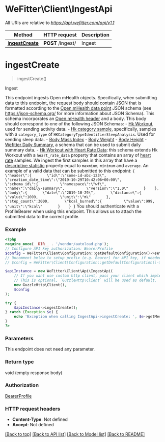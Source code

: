 # WeFitter\Client\IngestApi

All URIs are relative to *https://api.wefitter.com/api/v1.1*

Method | HTTP request | Description
------------- | ------------- | -------------
[**ingestCreate**](IngestApi.md#ingestcreate) | **POST** /ingest/ | Ingest

# **ingestCreate**
> ingestCreate()

Ingest

This endpoint ingests Open mHealth objects. Specifically, when submitting data to this endpoint, the request body should contain JSON that is formatted according to the [Open mHealth data point](https://www.openmhealth.org/documentation/#/schema-docs/schema-library/schemas/omh_data-point)  JSON schema (see https://json-schema.org/ for more information about JSON Schema). This schema incorporates an  [Open mHealth header](https://www.openmhealth.org/documentation/#/schema-docs/schema-library/schemas/omh_header)  and a body. This body should correspond to one of the following JSON Schemas: - [Hk Workout](https://www.openmhealth.org/documentation/#/schema-docs/schema-library/schemas/granola_hk-workout), used for sending activity data. - [Hk category sample](https://www.openmhealth.org/schemas/granola_hk-category-sample/), specifically, samples with a `category_type` of `HKCategoryTypeIdentifierSleepAnalysis`. Used for sending sleep data. - [Body Mass Index](https://www.openmhealth.org/schemas/omh_body-mass-index/) - [Body Weight](https://www.openmhealth.org/schemas/omh_body-weight/) - [Body Height](https://www.openmhealth.org/documentation/#/schema-docs/schema-library/schemas/omh_body-height) - [Wefitter Daily Summary](https://gist.githubusercontent.com/louwers/4e4580f2cebf265c11d7f3638ec95310/raw/202fc8fb9953ea88872bbc11c03ad3d3dbf5c4a6/daily-summary.json), a schema that can be used to submit daily summary data. - [Hk Workout with Heart Rate Data](https://gist.githubusercontent.com/louwers/b30f136bbcab38f17b3e61a80e786f6b/raw/e8d67e2bdd7aa6cb2d6088cc752dab2a20a1376f/hk-workout-with-heart-rate-data-1.0.json): this schema extends Hk Workout with a `heart_rate_data` property that contains an array of [heart rate](https://www.openmhealth.org/documentation/#/schema-docs/schema-library/schemas/omh_heart-rate) samples. We ingest the first samples in this array that have a [descriptive statistic](https://www.openmhealth.org/documentation/#/schema-docs/schema-library/schemas/omh_descriptive-statistic) property equal to `maxmium`, `minimum` and `average`.  An example of a valid data that can be submitted to this endpoint: ``` {    \"header\":{       \"id\":\"some-id-abc-123\",       \"creation_date_time\":\"2019-10-29T10:42:06+00:00\",       \"schema_id\":{          \"namespace\":\"wf\",          \"name\":\"daily-summary\",          \"version\":\"1.0\"       }    },    \"body\":{       \"date\":\"2019-10-29\",       \"distance\":{          \"value\":1000,          \"unit\":\"m\"       },       \"step_count\":3000,       \"kcal_burned\":{          \"value\":999,          \"unit\":\"kcal\"       }    } } ``` You should authenticate with a ProfileBearer when using this endpoint. This allows us to attach the submitted data to the correct profile.

### Example
```php
<?php
require_once(__DIR__ . '/vendor/autoload.php');
// Configure API key authorization: BearerProfile
$config = WeFitter\Client\Configuration::getDefaultConfiguration()->setApiKey('Authorization', 'YOUR_API_KEY');
// Uncomment below to setup prefix (e.g. Bearer) for API key, if needed
// $config = WeFitter\Client\Configuration::getDefaultConfiguration()->setApiKeyPrefix('Authorization', 'Bearer');

$apiInstance = new WeFitter\Client\Api\IngestApi(
    // If you want use custom http client, pass your client which implements `GuzzleHttp\ClientInterface`.
    // This is optional, `GuzzleHttp\Client` will be used as default.
    new GuzzleHttp\Client(),
    $config
);

try {
    $apiInstance->ingestCreate();
} catch (Exception $e) {
    echo 'Exception when calling IngestApi->ingestCreate: ', $e->getMessage(), PHP_EOL;
}
?>
```

### Parameters
This endpoint does not need any parameter.

### Return type

void (empty response body)

### Authorization

[BearerProfile](../../README.md#BearerProfile)

### HTTP request headers

 - **Content-Type**: Not defined
 - **Accept**: Not defined

[[Back to top]](#) [[Back to API list]](../../README.md#documentation-for-api-endpoints) [[Back to Model list]](../../README.md#documentation-for-models) [[Back to README]](../../README.md)

